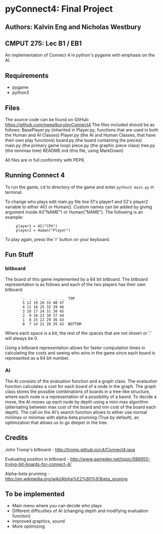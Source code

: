 # pyConnect4: Final Project
## Authors: Kalvin Eng and Nicholas Westbury
## CMPUT 275: Lec B1 / EB1
An implementation of Connect 4 in python's pygame with emphasis on the AI.

## Requirements
- pygame
- python3

## Files
The source code can be found on GitHub: https://github.com/nwestbury/pyConnect4
The files included should be as follows:
    BasePlayer.py (inherited in Player.py, functions that are used in both the Human and AI Classes)
    Player.py (the AI and Human Classes, that have their own play functions)
    board.py (the board containing the pieces)
    main.py (the primary game loop)
    piece.py (the graphic piece class)
    tree.py (the minimax tree)
    README.md (this file, using MarkDown)
    
All files are in full conformity with PEP8.

## Running Connect 4
To run the game, cd to directory of the game and enter `python3 main.py` in
terminal.

To change who plays edit main.py file line 51's player1 and 52's player2
variable to either AI() or Human(). Custom names can be added by giving
argument inside AI("NAME") or Human("NAME"). The following is an example:

         player1 = AI("CPU")
         player2 = Human("Player")

To play again, press the 'r' button on your keyboard.

## Fun Stuff

### bitboard
The board of this game implemented by a 64 bit bitboard. The bitboard
representation is as follows and each of the two players has their own bitboard:
```
        .  .  .  .  .  .  .  TOP
        5 12 19 26 33 40 47
        4 11 18 25 32 39 46
        3 10 17 24 31 38 45
        2  9 16 23 30 37 44
        1  8 15 22 29 36 43
        0  7 14 21 28 35 42  BOTTOM
```
Where each space is a bit, the rest of the spaces that are not shown or '.'
will always be 0.

Using a bitboard representation allows for faster computation times in
calculating the costs and seeing who wins in the game since each board is
represented as a 64 bit number.

### AI

The AI consists of the evaluation function and a graph class. The evalaution
function calculates a cost for each board of a node in the graph.
The graph class stores the possible combinations of boards in a tree-like
structure, where each node is a representation of a possibility of a baord.
To decide a move, the AI moves up each node by depth using a mini-max
algorithm (alternating between max cost of the board and min cost of the
board each depth). The call on the AI's search function allows to either
use normal minimax or minimax with alpha-beta prunning (True by default),
an optimization that allows us to go deeper in the tree.

## Credits

John Tromp's bitboard - http://tromp.github.io/c4/Connect4.java

Evaluating position in bitboard - http://www.gamedev.net/topic/596955-trying-bit-boards-for-connect-4/

Alpha-beta prunning - http://en.wikipedia.org/wiki/Alpha%E2%80%93beta_pruning

## To be implemented

- Main menu where you can decide who plays
- Different difficulties of AI (changing depth and modifying evaluation
   function)
- Improved graphics, sound
- More optimizing
